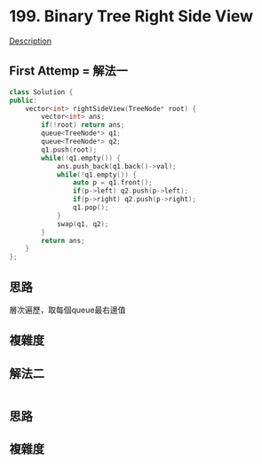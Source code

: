# 199. Binary Tree Right Side View 

[Description](https://leetcode.com/problems/binary-tree-right-side-view/description/)

## First Attemp = 解法一
```C++
class Solution {
public:
    vector<int> rightSideView(TreeNode* root) {
        vector<int> ans;
        if(!root) return ans;
        queue<TreeNode*> q1;
        queue<TreeNode*> q2;
        q1.push(root);
        while(!q1.empty()) {
            ans.push_back(q1.back()->val);
            while(!q1.empty()) {
                auto p = q1.front();
                if(p->left) q2.push(p->left);
                if(p->right) q2.push(p->right);
                q1.pop();
            }
            swap(q1, q2);
        }
        return ans;
    }
};
```

## 思路
層次遍歷，取每個queue最右邊值

## 複雜度

## 解法二
```C++
```
## 思路

## 複雜度